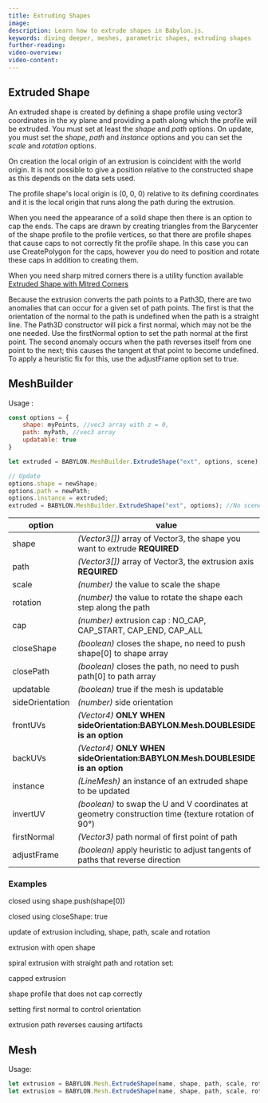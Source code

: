 ```yaml
---
title: Extruding Shapes
image: 
description: Learn how to extrude shapes in Babylon.js.
keywords: diving deeper, meshes, parametric shapes, extruding shapes
further-reading:
video-overview:
video-content:
---
```


## Extruded Shape
An extruded shape is created by defining a shape profile using vector3 coordinates in the xy plane and providing a path along which the profile will be extruded. You must set at least the _shape_ and _path_ options. On update, you must set the _shape_, _path_ and _instance_ options and you can set the _scale_ and _rotation_ options.

On creation the local origin of an extrusion is coincident with the world origin. It is not possible to give a position relative to the constructed shape as this depends on the data sets used.

The profile shape's local origin is (0, 0, 0) relative to its defining coordinates and it is the local origin that runs along the path during the extrusion.

When you need the appearance of a solid shape then there is an option to cap the ends. The caps are drawn by creating triangles from the Barycenter of the shape profile to the profile vertices, so that there are profile shapes that cause caps to not correctly fit the profile shape. In this case you can use CreatePolygon for the caps, however you do need to position and rotate these caps in addition to creating them.

When you need sharp mitred corners there is a utility function available [Extruded Shape with Mitred Corners](/toolsAndResources/utilities/Mitred)

Because the extrusion converts the path points to a Path3D, there are two anomalies that can occur for a given set of path points. The first is that the orientation of the normal to the path is undefined when the path is a straight line. The Path3D constructor will pick a first normal, which may not be the one needed. Use the firstNormal option to set the path normal at the first point. The second anomaly occurs when the path reverses itself from one point to the next; this causes the tangent at that point to become undefined. To apply a heuristic fix for this, use the adjustFrame option set to true.

## MeshBuilder
Usage :
```javascript
const options = {
    shape: myPoints, //vec3 array with z = 0,
    path: myPath, //vec3 array
    updatable: true
}

let extruded = BABYLON.MeshBuilder.ExtrudeShape("ext", options, scene);  //scene is optional and defaults to the current scene

// Update
options.shape = newShape;
options.path = newPath;
options.instance = extruded;
extruded = BABYLON.MeshBuilder.ExtrudeShape("ext", options); //No scene parameter when using instance
```

option|value|default value
--------|-----|-------------
shape|_(Vector3[])_  array of Vector3, the shape you want to extrude **REQUIRED** |
path|_(Vector3[])_  array of Vector3, the extrusion axis **REQUIRED** |
scale|_(number)_  the value to scale the shape|1
rotation|_(number)_  the value to rotate the shape each step along the path|0
cap|_(number)_ extrusion cap : NO_CAP, CAP_START, CAP_END, CAP_ALL|NO_CAP
closeShape|_(boolean)_ closes the shape, no need to push shape[0] to shape array|false
closePath|_(boolean)_ closes the path, no need to push path[0] to path array|false
updatable|_(boolean)_ true if the mesh is updatable|false
sideOrientation|_(number)_ side orientation|DEFAULTSIDE
frontUVs|_(Vector4)_  **ONLY WHEN sideOrientation:BABYLON.Mesh.DOUBLESIDE is an option** | Vector4(0,0, 1,1) 
backUVs|_(Vector4)_  **ONLY WHEN sideOrientation:BABYLON.Mesh.DOUBLESIDE is an option** | Vector4(0,0, 1,1) 
instance|_(LineMesh)_ an instance of an extruded shape to be updated|null
invertUV|_(boolean)_ to swap the U and V coordinates at geometry construction time (texture rotation of 90°)|false
firstNormal|_(Vector3)_ path normal of first point of path|null
adjustFrame|_(boolean)_ apply heuristic to adjust tangents of paths that reverse direction|false

### Examples
 <Playground id="#MR8LEL#2" title="Close Shape by Push" description="Closed shape extrusion."/>  

 closed using shape.push(shape[0])  

<Playground id="#MR8LEL#738" title="CloseShape is True" description="Closed shape extrusion."/>  

closed using closeShape: true  

<Playground id="#MR8LEL#739" title="Updatable Extrusion" description="Updatable extrusion." isMain={true} category="Mesh"/>  

update of extrusion including, shape, path, scale and rotation  
  
<Playground id="#MR8LEL#4" title="Extrusion With Open Shape" description="Open shape extrusion."/>  

extrusion with open shape  
  
<Playground id="#MR8LEL#5" title="Spiral Extrusion" description="Simple example of spiral extrusion."/>  

spiral extrusion with straight path and rotation set:    

<Playground id="#MR8LEL#740" title="Capped Extrusion" description="Capped extrusion."/>  

capped extrusion   

 <Playground id="#MR8LEL#741" title="Incorrectly Capped Extrusion" description="Incorrectly capped extrusion."/>  

 shape profile that does not cap correctly  
 
  <Playground id="#5ICT41#8" title="Extrusion firstNormal" description="How setting firstNormal affects extrusion."/>
  
 setting first normal to control orientation

 <Playground id="#5ICT41#6" title="Extrusion path reverses direction" description="Correcting reversing extrusion path"/>
 
 extrusion path reverses causing artifacts

## Mesh
Usage:
```javascript
let extrusion = BABYLON.Mesh.ExtrudeShape(name, shape, path, scale, rotation, cap, scene);
let extrusion = BABYLON.Mesh.ExtrudeShape(name, shape, path, scale, rotation, cap, scene, updatable, sideOrientation, instance); //optional parameters after scene
```
